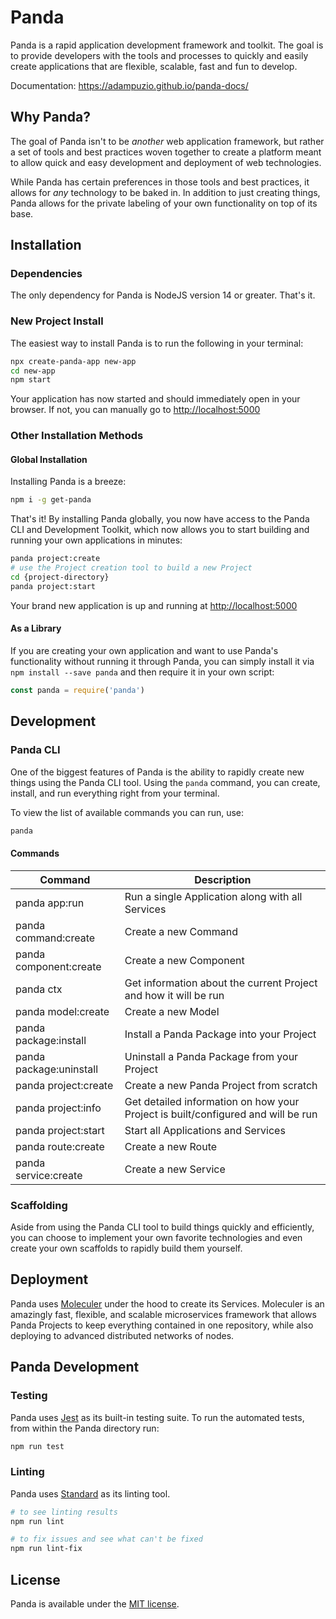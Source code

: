 # Panda 

Panda is a rapid application development framework and toolkit. The goal is to provide developers with the tools and processes to quickly and easily create applications that are flexible, scalable, fast and fun to develop. 

Documentation: https://adampuzio.github.io/panda-docs/

## Why Panda?

The goal of Panda isn't to be _another_ web application framework, but rather a set of tools and best practices woven together to create a platform meant to allow quick and easy development and deployment of web technologies. 

While Panda has certain preferences in those tools and best practices, it allows for _any_ technology to be baked in. In addition to just creating things, Panda allows for the private labeling of your own functionality on top of its base. 

## Installation

### Dependencies

The only dependency for Panda is NodeJS version 14 or greater. That's it. 

### New Project Install

The easiest way to install Panda is to run the following in your terminal:

```bash
npx create-panda-app new-app
cd new-app
npm start
```

Your application has now started and should immediately open in your browser. If not, you can manually go to [http://localhost:5000](http://localhost:5000)

### Other Installation Methods

#### Global Installation

Installing Panda is a breeze:

```bash
npm i -g get-panda
```

That's it! By installing Panda globally, you now have access to the Panda CLI and Development Toolkit, which now allows you to start building and running your own applications in minutes:

```bash
panda project:create
# use the Project creation tool to build a new Project
cd {project-directory}
panda project:start
```

Your brand new application is up and running at [http://localhost:5000](http://localhost:5000)

#### As a Library

If you are creating your own application and want to use Panda's functionality without running it through Panda, you can simply install it via `npm install --save panda` and then require it in your own script:

```js
const panda = require('panda')
```

## Development

### Panda CLI

One of the biggest features of Panda is the ability to rapidly create new things using the Panda CLI tool. Using the `panda` command, you can create, install, and run everything right from your terminal.

To view the list of available commands you can run, use:

```bash
panda
```

#### Commands

| Command                 | Description                                                                      |
| ----------------------- | -------------------------------------------------------------------------------- |
| panda app:run <app>     | Run a single Application along with all Services                                 |
| panda command:create    | Create a new Command                                                             |
| panda component:create  | Create a new Component                                                           |
| panda ctx               | Get information about the current Project and how it will be run                 |
| panda model:create      | Create a new Model                                                               |
| panda package:install   | Install a Panda Package into your Project                                        |
| panda package:uninstall | Uninstall a Panda Package from your Project                                      |
| panda project:create    | Create a new Panda Project from scratch                                          |
| panda project:info      | Get detailed information on how your Project is built/configured and will be run |
| panda project:start     | Start all Applications and Services                                              |
| panda route:create      | Create a new Route                                                               | 
| panda service:create    | Create a new Service                                                             |

### Scaffolding

Aside from using the Panda CLI tool to build things quickly and efficiently, you can choose to implement your own favorite technologies and even create your own scaffolds to rapidly build them yourself. 

## Deployment

Panda uses [Moleculer](https://moleculer.services/) under the hood to create its Services. Moleculer is an amazingly fast, flexible, and scalable microservices framework that allows Panda Projects to keep everything contained in one repository, while also deploying to advanced distributed networks of nodes. 

## Panda Development

### Testing

Panda uses [Jest](https://jestjs.io/) as its built-in testing suite. To run the automated tests, from within the Panda directory run:

```bash
npm run test
```

### Linting

Panda uses [Standard](https://standardjs.com/) as its linting tool.

```bash
# to see linting results
npm run lint

# to fix issues and see what can't be fixed
npm run lint-fix
```

## License

Panda is available under the [MIT license](https://tldrlegal.com/license/mit-license).